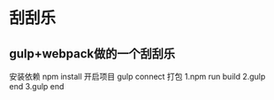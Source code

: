 # 刮刮乐
## gulp+webpack做的一个刮刮乐
安装依赖 npm install
开启项目 gulp connect
打包 1.npm run build 2.gulp end 3.gulp end


